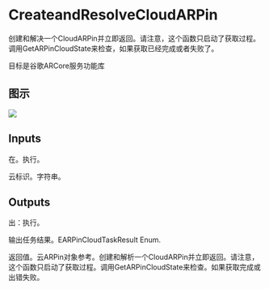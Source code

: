 # CreateandResolveCloudARPin

创建和解决一个CloudARPin并立即返回。请注意，这个函数只启动了获取过程。调用GetARPinCloudState来检查，如果获取已经完成或者失败了。

目标是谷歌ARCore服务功能库

## 图示

![]($-20221218-19151423.png)

## Inputs

在。执行。

云标识。字符串。  

## Outputs

出：执行。

输出任务结果。EARPinCloudTaskResult Enum.

返回值。云ARPin对象参考。创建和解析一个CloudARPin并立即返回。请注意，这个函数只启动了获取过程。调用GetARPinCloudState来检查。如果获取完成或出错失败。
